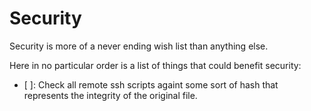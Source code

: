 # Security

Security is more of a never ending wish list than anything else.

Here in no particular order is a list of things that could benefit security:

- [ ]: Check all remote ssh scripts againt some sort of hash that represents the integrity of the original file.
